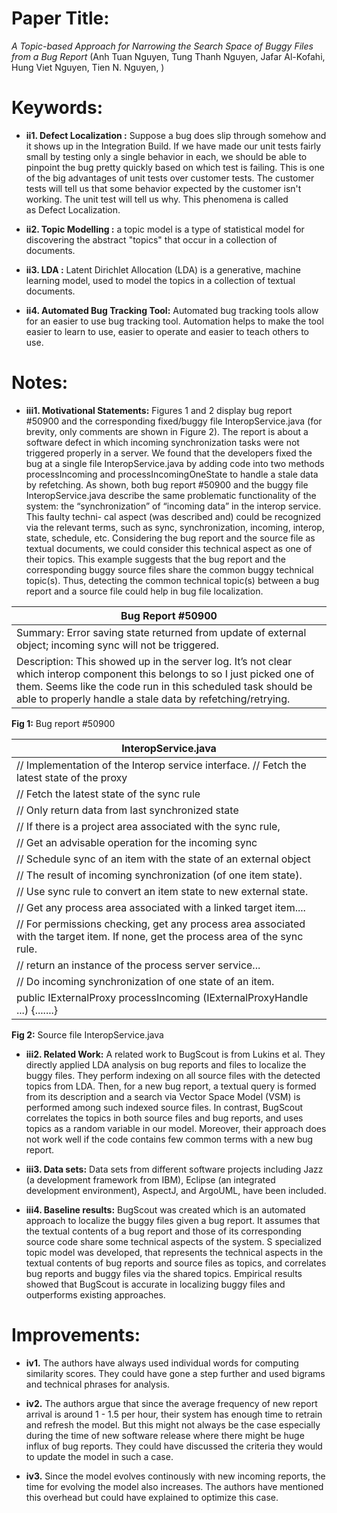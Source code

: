 # Paper Title:
*A Topic-based Approach for Narrowing the Search Space of Buggy Files from a Bug Report* 
(Anh Tuan Nguyen, Tung Thanh Nguyen, Jafar Al-Kofahi, Hung Viet Nguyen, Tien N. Nguyen, )


# Keywords:
* **ii1. Defect Localization :** Suppose a bug does slip through somehow and it shows up in the Integration Build. If we have made our unit tests fairly small by testing only a single behavior in each, we should be able to pinpoint the bug pretty quickly based on which test is failing. This is one of the big advantages of unit tests over customer tests. The customer tests will tell us that some behavior expected by the customer isn't working. The unit test will tell us why. This phenomena is called as Defect Localization.

* **ii2. Topic Modelling :**  a topic model is a type of statistical model for discovering the abstract "topics" that occur in a collection of documents.

* **ii3. LDA :** Latent Dirichlet Allocation (LDA)  is a generative, machine learning model, used to model the topics in a collection of textual documents.

* **ii4. Automated Bug Tracking Tool:** Automated bug tracking tools allow for an easier to use bug tracking tool. Automation helps to make the tool easier to learn to use, easier to operate and easier to teach others to use. 

# Notes:
* **iii1. Motivational Statements:**  Figures 1 and 2 display bug report #50900 and the corresponding fixed/buggy file InteropService.java (for brevity, only comments are shown in Figure 2). The report is about a software defect in which incoming synchronization tasks were not triggered properly in a server. We found that the developers fixed the bug at a single file InteropService.java by adding code into two methods processIncoming and processIncomingOneState to handle a stale data by refetching. As shown, both bug report #50900 and the buggy file InteropService.java describe the same problematic functionality of the system: the “synchronization” of “incoming data” in the interop service. This faulty techni- cal aspect (was described and) could be recognized via the relevant terms, such as sync, synchronization, incoming, interop, state, schedule, etc. Considering the bug report and the source file as textual documents, we could consider this technical aspect as one of their topics. This example suggests that the bug report and the corresponding buggy source files share the common buggy technical topic(s). Thus, detecting the common technical topic(s) between a bug report and a source file could help in bug file localization.

| Bug Report #50900 |
|-------------------|
| Summary: Error saving state returned from update of external object; incoming sync will not be triggered.
  Description: This showed up in the server log. It’s not clear which interop component this belongs to so I just picked one of them. Seems like the code run in this scheduled task should be able to properly handle a stale data by refetching/retrying. |
**Fig 1:** Bug report #50900


| InteropService.java |
|---------------------|
|// Implementation of the Interop service interface. // Fetch the latest state of the proxy |
|// Fetch the latest state of the sync rule |
|// Only return data from last synchronized state|
|// If there is a project area associated with the sync rule,|
|// Get an advisable operation for the incoming sync|
|// Schedule sync of an item with the state of an external object|
|// The result of incoming synchronization (of one item state).|
|// Use sync rule to convert an item state to new external state.|
|// Get any process area associated with a linked target item....|
|// For permissions checking, get any process area associated with the target item. If none, get the process area of the sync rule.|
|// return an instance of the process server service...|
|// Do incoming synchronization of one state of an item.|
|public IExternalProxy processIncoming (IExternalProxyHandle ...) {.......} |
**Fig 2:** Source file InteropService.java

* **iii2.  Related Work:** A related work to BugScout is from Lukins et al. They directly applied LDA analysis on bug reports and files to localize the buggy files. They perform indexing on all source files with the detected topics from LDA. Then, for a new bug report, a textual query is formed from its description and a search via Vector Space Model (VSM) is performed among such indexed source files. In contrast, BugScout correlates the topics in both source files and bug reports, and uses topics as a random variable in our model. Moreover, their approach does not work well if the code contains few common terms with a new bug report. 

* **iii3. Data sets:** Data sets from different software projects including Jazz (a development framework from IBM), Eclipse (an integrated development environment), AspectJ, and ArgoUML, have been included.

* **iii4. Baseline results:** BugScout was created which is an automated approach to localize the buggy files given a bug report. It assumes that the textual contents of a bug report and those of its corresponding source code share some technical aspects of the system. S specialized topic model was developed, that represents the technical aspects in the textual contents of bug reports and source files as topics, and correlates bug reports and buggy files via the shared topics. Empirical results showed that BugScout is accurate in localizing buggy files and outperforms existing approaches.

# Improvements:
* **iv1.** The authors have always used individual words for computing similarity scores. They could have gone a step further and used bigrams and technical phrases for analysis.

* **iv2.** The authors argue that since the average frequency of new report arrival is around 1 - 1.5 per hour, their system has enough time to retrain and refresh the model. But this might not always be the case especially during the time of new software release where there might be huge influx of bug reports. They could have discussed the criteria they would to update the model in such a case.  

* **iv3.** Since the model evolves continously with new incoming reports, the time for evolving the model also increases. The authors have mentioned this overhead but could have explained to optimize this case.
